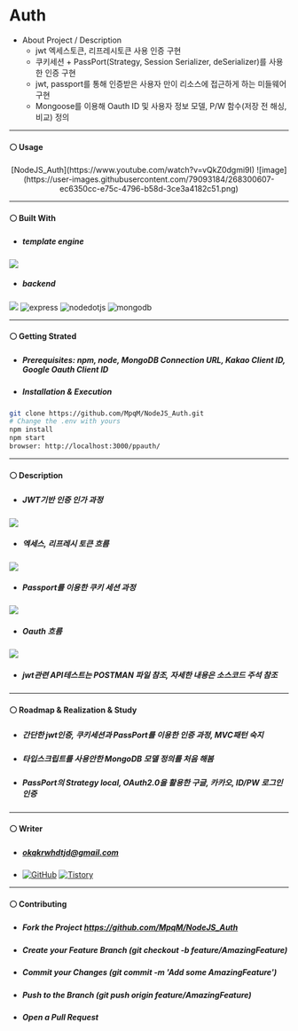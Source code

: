 # Auth
* About Project / Description
  * jwt 엑세스토큰, 리프레시토큰 사용 인증 구현
  * 쿠키세션 + PassPort(Strategy, Session Serializer, deSerializer)를 사용한 인증 구현
  * jwt, passport를 통해 인증받은 사용자 만이 리소스에 접근하게 하는 미들웨어 구현
  * Mongoose를 이용해 Oauth ID 및 사용자 정보 모델, P/W 함수(저장 전 해싱, 비교) 정의

* * *
#### ⚪ Usage
<div align="center">
[NodeJS_Auth](https://www.youtube.com/watch?v=vQkZ0dgmi9I)
![image](https://user-images.githubusercontent.com/79093184/268300607-ec6350cc-e75c-4796-b58d-3ce3a4182c51.png)
</div>


* * *
#### ⚪ Built With
* ##### template engine
<img src ="https://img.shields.io/badge/ejs-F7DF1E.svg?&style=for-the-badge&logo=ejs&logoColor=white"/>

* ##### backend
<img src ="https://img.shields.io/badge/javascript-F7DF1E.svg?&style=for-the-badge&logo=JavaScript&logoColor=white"/> <img alt="express" src ="https://img.shields.io/badge/express-339933.svg?&style=for-the-badge&logo=express&logoColor=white"/> <img alt="nodedotjs" src ="https://img.shields.io/badge/nodejs-339933.svg?&style=for-the-badge&logo=nodedotjs&logoColor=white"/> <img alt="mongodb" src ="https://img.shields.io/badge/mongodb-339933.svg?&style=for-the-badge&logo=mongodb&logoColor=white"/>

* * *
#### ⚪ Getting Strated
* ##### Prerequisites: npm, node, MongoDB Connection URL, Kakao Client ID, Google Oauth Client ID
* ##### Installation & Execution
```bash
git clone https://github.com/MpqM/NodeJS_Auth.git
# Change the .env with yours
npm install
npm start
browser: http://localhost:3000/ppauth/
```

* * *
#### ⚪ Description 
* ##### JWT기반 인증 인가 과정
<img src="https://user-images.githubusercontent.com/79093184/268309865-786a47dc-375f-4eae-bf8e-1834a2a7002c.png"/>

* ##### 엑세스, 리프레시 토큰 흐름
<img src="https://user-images.githubusercontent.com/79093184/268310086-41f36848-0fa9-4de2-b80b-019cb2eacc1b.png"/>

* ##### Passport를 이용한 쿠키 세션 과정
<img src="https://user-images.githubusercontent.com/79093184/268310220-7ddbc695-f9a4-4231-88bd-53142ffda367.png"/>
  
* ##### Oauth 흐름
<img src="https://user-images.githubusercontent.com/79093184/268310369-5082e1e3-b6f9-4847-a262-fdf04b637dcf.png"/>

* ##### jwt관련 API테스트는 POSTMAN 파일 참조, 자세한 내용은 소스코드 주석 참조
  
* * *
#### ⚪ Roadmap & Realization & Study
* ##### 간단한 jwt인증, 쿠키세션과 PassPort를 이용한 인증 과정, MVC패턴 숙지
* ##### 타입스크립트를 사용안한 MongoDB 모델 정의를 처음 해봄
* ##### PassPort의 Strategy local, OAuth2.0을 활용한 구글, 카카오, ID/PW 로그인 인증
* * *
#### ⚪ Writer
* ##### <span>okqkrwhdtjd@gmail.com
* <a href = "https://github.com/MpqM"><img alt="GitHub" src ="https://img.shields.io/badge/GitHub-181717.svg?&style=for-the-badge&logo=GitHub&logoColor=white"/></a> <a href = "https://MpqM.tistory.com/"> <img alt="Tistory" src ="https://img.shields.io/badge/Tistory-white.svg?&style=for-the-badge"/></a>
* * *
#### ⚪ Contributing
* ##### Fork the Project https://github.com/MpqM/NodeJS_Auth
* ##### Create your Feature Branch (git checkout -b feature/AmazingFeature)
* ##### Commit your Changes (git commit -m 'Add some AmazingFeature')
* ##### Push to the Branch (git push origin feature/AmazingFeature)
* ##### Open a Pull Request
